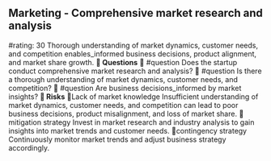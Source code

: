 

## Marketing - Comprehensive market research and analysis
#rating: 30
Thorough understanding of market dynamics, customer needs, and competition enables_informed business decisions, product alignment, and market share growth.
**💭 Questions**
💭 #question Does the startup conduct comprehensive market research and analysis?
 💭 #question Is there a thorough understanding of market dynamics, customer needs, and competition?
 💭 #question Are business decisions_informed by market insights?
**🚨 Risks**
🚨Lack of market knowledge
Insufficient understanding of market dynamics, customer needs, and competition can lead to poor business decisions, product misalignment, and loss of market share.
🚨mitigation strategy
Invest in market research and industry analysis to gain insights into market trends and customer needs.
🚨contingency strategy
Continuously monitor market trends and adjust business strategy accordingly.




